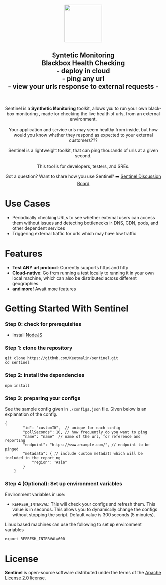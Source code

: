 <p align="center">
<img src="https://github.com/open-sre/sentinel/blob/master/readme_images/sentinel-logo.jpg?raw=true" height="120" />
</p>

<h2 align="center">
  Syntetic Monitoring</br >
  Blackbox Health Checking</br>
  - deploy in cloud </br >
  - ping any url </br>
  - view your urls response to external requests -
</h2>

<br/>

<p align="center">
  Sentinel is a <strong>Synthetic Monitoring</strong> toolkit, allows you to run your own black-box monitoring , made for checking the live health of urls, from an external environment.<br><br>
  Your application and service urls may seem healthy from inside, but how would you know whether they respond as expected to your external customers???<br><br>
  Sentinel is a lightweight toolkit, that can ping thousands of urls at a given second.<br><br>
  This tool is for developers, testers, and SREs.
</p>

<p align="center">
  Got a question? Want to share how you use Sentinel? ➡️  <a href="https://github.com/open-sre/sentinel/discussions">Sentinel Discussion Board</a>
</p>


# Use Cases

- Periodically checking URLs to see whether external users can access them without issues and detecting bottlenecks in DNS, CDN, pods, and other dependent services
- Triggering external traffic for urls which may have low traffic

# Features

- **Test ANY url protocol**:  Currently supports https and http
- **Cloud-native**: Go from running a test locally to running it in your own local machine, which can also be distributed across different geographies.
- **and more!** Await more features

# Getting Started With Sentinel

### Step 0: check for prerequisites

- Install [NodeJS](https://nodejs.org/en/)

### Step 1: clone the repository

```
git clone https://github.com/Keetmalin/sentinel.git
cd sentinel
```
### Step 2: install the dependencies
```
npm install
```

### Step 3: preparing your configs

See the sample config given in `./configs.json` file. Given below is an explanation of the config.

```
{
        "id": "customID",  // unique for each config
        "pollSeconds": 10, // how frequently do you want to ping
        "name": "name", // name of the url, for reference and reporting
        "endpoint": "https://www.example.com/", // endpoint to be pinged
        "metadata": { // include custom metadata which will be included in the reporting
            "region": "Asia"
        }
    }
```

### Step 4 (Optional): Set up environment variables

Environment variables in use:
- `REFRESH_INTERVAL`: This will check your configs and refresh them. This value is in seconds. This allows you to dynamically change the configs without stopping the script. Default value is 300 seconds (5 minutes).

Linux based machines can use the following to set up environment variables

```
export REFRESH_INTERVAL=600
```

# License

**Sentinel** is open-source software distributed under the terms of the [Apache License 2.0](https://www.apache.org/licenses/LICENSE-2.0) license.

